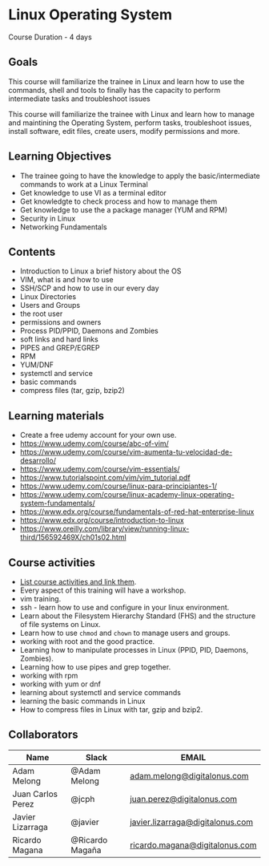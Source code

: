 # Linux Operating System

Course Duration - 4 days

## Goals
This course will familiarize the trainee in Linux and learn how to use the commands, shell and tools to finally has the capacity to perform intermediate tasks and troubleshoot issues

This course will familiarize the trainee with Linux and learn how to manage and maintining the Operating System, perform tasks, troubleshoot issues, install software, edit files, create users, modify permissions and more.

## Learning Objectives
- The trainee going to have the knowledge to apply the basic/intermediate commands to work at a Linux Terminal
- Get knowledge to use VI as a terminal editor
- Get knowledgte to check process and how to manage them
- Get knowledge to use the a package manager (YUM and RPM)
- Security in Linux
- Networking Fundamentals

## Contents
- Introduction to Linux a brief history about the OS
- VIM, what is and how to use
- SSH/SCP and how to use in our every day
- Linux Directories
- Users and Groups
- the root user
- permissions and owners
- Process PID/PPID, Daemons and Zombies
- soft links and hard links
- PIPES and GREP/EGREP
- RPM
- YUM/DNF
- systemctl and service
- basic commands
- compress files (tar, gzip, bzip2)



## Learning materials
- Create a free udemy account for your own use.
- https://www.udemy.com/course/abc-of-vim/
- https://www.udemy.com/course/vim-aumenta-tu-velocidad-de-desarrollo/
- https://www.udemy.com/course/vim-essentials/
- https://www.tutorialspoint.com/vim/vim_tutorial.pdf
- https://www.udemy.com/course/linux-para-principiantes-1/
- https://www.udemy.com/course/linux-academy-linux-operating-system-fundamentals/
- https://www.edx.org/course/fundamentals-of-red-hat-enterprise-linux
- https://www.edx.org/course/introduction-to-linux
- https://www.oreilly.com/library/view/running-linux-third/156592469X/ch01s02.html




## Course activities
- [List course activities and link them](./01-activity-title.md).
- Every aspect of this training will have a workshop.
- vim training.
- ssh - learn how to use and configure in your linux environment.
- Learn about the Filesystem Hierarchy Standard (FHS) and the structure of file systems on Linux.
- Learn how to use <code>chmod</code> and <code>chown</code> to manage users and groups.
- working with root and the good practice.
- Learning how to manipulate processes in Linux (PPID, PID, Daemons, Zombies).
- Learning how to use pipes and grep together.
- working with rpm
- working with yum or dnf
- learning about systemctl and service commands
- learning the basic commands in Linux
- How to compress files in Linux with tar, gzip and bzip2.

## Collaborators
Name     |   Slack  | EMAIL |
---------|----------|----------|
 Adam Melong   | @Adam Melong | adam.melong@digitalonus.com |
 Juan Carlos Perez    | @jcph | juan.perez@digitalonus.com |
 Javier Lizarraga    | @javier | javier.lizarraga@digitalonus.com |
 Ricardo Magana    | @Ricardo Magaña | ricardo.magana@digitalonus.com |

